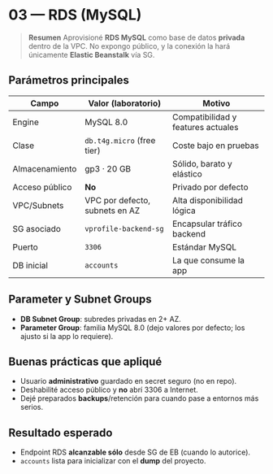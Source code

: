 <!-- 03-rds.md -->
# 03 — RDS (MySQL)

> **Resumen** 
> Aprovisioné **RDS MySQL** como base de datos **privada** dentro de la VPC. No expongo público, y la conexión la hará únicamente **Elastic Beanstalk** vía SG.

## Parámetros principales
| Campo            | Valor (laboratorio)             | Motivo |
|------------------|---------------------------------|--------|
| Engine           | MySQL 8.0                       | Compatibilidad y features actuales |
| Clase            | `db.t4g.micro` (free tier)      | Coste bajo en pruebas |
| Almacenamiento   | gp3 · 20 GB                     | Sólido, barato y elástico |
| Acceso público   | **No**                          | Privado por defecto |
| VPC/Subnets      | VPC por defecto, subnets en AZ  | Alta disponibilidad lógica |
| SG asociado      | `vprofile-backend-sg`           | Encapsular tráfico backend |
| Puerto           | `3306`                          | Estándar MySQL |
| DB inicial       | `accounts`                      | La que consume la app |

## Parameter y Subnet Groups
- **DB Subnet Group**: subredes privadas en 2+ AZ.
- **Parameter Group**: familia MySQL 8.0 (dejo valores por defecto; los ajusto si la app lo requiere).

## Buenas prácticas que apliqué
- Usuario **administrativo** guardado en secret seguro (no en repo).
- Deshabilité acceso público y **no** abrí 3306 a Internet.
- Dejé preparados **backups**/retención para cuando pase a entornos más serios.

## Resultado esperado
- Endpoint RDS **alcanzable sólo** desde SG de EB (cuando lo autorice).
- `accounts` lista para inicializar con el **dump** del proyecto.
